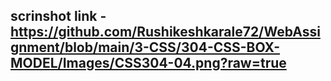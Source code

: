 ## scrinshot link - https://github.com/Rushikeshkarale72/WebAssignment/blob/main/3-CSS/304-CSS-BOX-MODEL/Images/CSS304-04.png?raw=true
